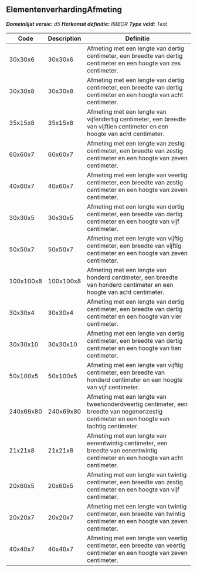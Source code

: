 ﻿## ElementenverhardingAfmeting

*__Domeinlijst versie:__ d5*
*__Herkomst definitie:__ IMBOR*
*__Type veld:__ Text*

|__Code__ |__Description__ |__Definitie__	|
|	---	|	---	|   ---	| 
| 30x30x6 | 30x30x6 | Afmeting met een lengte van dertig centimeter, een breedte van dertig centimeter en een hoogte van zes centimeter. |
| 30x30x8 | 30x30x8 | Afmeting met een lengte van dertig centimeter, een breedte van dertig centimeter en een hoogte van acht centimeter. |
| 35x15x8 | 35x15x8 | Afmeting met een lengte van vijfendertig centimeter, een breedte van vijftien centimeter en een hoogte van acht centimeter. |
| 60x60x7 | 60x60x7 | Afmeting met een lengte van zestig centimeter, een breedte van zestig centimeter en een hoogte van zeven centimeter. |
| 40x60x7 | 40x60x7 | Afmeting met een lengte van veertig centimeter, een breedte van zestig centimeter en een hoogte van zeven centimeter. |
| 30x30x5 | 30x30x5 | Afmeting met een lengte van dertig centimeter, een breedte van dertig centimeter en een hoogte van vijf centimeter. |
| 50x50x7 | 50x50x7 | Afmeting met een lengte van vijftig centimeter, een breedte van vijftig centimeter en een hoogte van zeven centimeter. |
| 100x100x8 | 100x100x8 | Afmeting met een lengte van honderd centimeter, een breedte van honderd centimeter en een hoogte van acht centimeter. |
| 30x30x4 | 30x30x4 | Afmeting met een lengte van dertig centimeter, een breedte van dertig centimeter en een hoogte van vier centimeter. |
| 30x30x10 | 30x30x10 | Afmeting met een lengte van dertig centimeter, een breedte van dertig centimeter en een hoogte van tien centimeter. |
| 50x100x5 | 50x100x5 | Afmeting met een lengte van vijftig centimeter, een breedte van honderd centimeter en een hoogte van vijf centimeter. |
| 240x69x80 | 240x69x80 | Afmeting met een lengte van tweehonderdveertig centimeter, een breedte van negenenzestig centimeter en een hoogte van tachtig centimeter. |
| 21x21x8 | 21x21x8 | Afmeting met een lengte van eenentwintig centimeter, een breedte van eenentwintig centimeter en een hoogte van acht centimeter. |
| 20x60x5 | 20x60x5 | Afmeting met een lengte van twintig centimeter, een breedte van zestig centimeter en een hoogte van vijf centimeter. |
| 20x20x7 | 20x20x7 | Afmeting met een lengte van twintig centimeter, een breedte van twintig centimeter en een hoogte van zeven centimeter. |
| 40x40x7 | 40x40x7 | Afmeting met een lengte van veertig centimeter, een breedte van veertig centimeter en een hoogte van zeven centimeter. |
